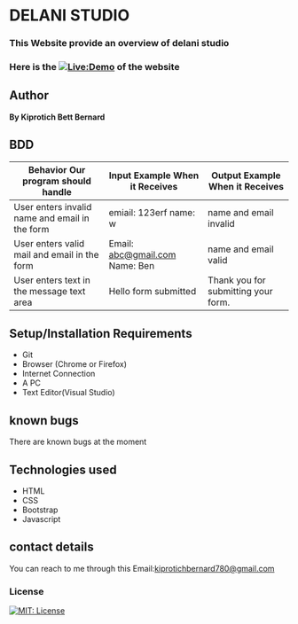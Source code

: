 # DELANI STUDIO
### This Website provide an overview of delani studio
  ### Here is the [![Live:Demo](https://drive.google.com/file/d/1RoTenbLfWiRTPDTtqTm07O8mTcIcevac/view)](https://drive.google.com/file/d/1RoTenbLfWiRTPDTtqTm07O8mTcIcevac/view) of the website

## Author
<p style="font-weight: 700;">By Kiprotich Bett Bernard</p>





## BDD
| Behavior Our program should handle             | Input Example When it Receives | Output Example When it Receives     |
|------------------------------------------------|--------------------------------|-------------------------------------|
| User enters invalid name and email in the form | emiail: 123erf name: w         | name and email invalid              |
| User enters valid mail and email in the form   | Email: abc@gmail.com     Name: Ben | name and email valid            |
| User enters text in the message text area      | Hello form submitted           | Thank you for submitting your form. |

## Setup/Installation Requirements
* Git <br>
* Browser (Chrome or Firefox) <br>
* Internet Connection <br>
* A PC <br>
* Text Editor(Visual Studio) <br>
## known bugs
There are known bugs at the moment
## Technologies used <br>
* HTML <br>
* CSS <br>
* Bootstrap <br>
* Javascript <br>
## contact details
You can reach to me through this Email:kiprotichbernard780@gmail.com


### License

[![MIT: License](https://img.shields.io/badge/License-MIT-yellow.svg)](https://opensource.org/licenses/MIT)